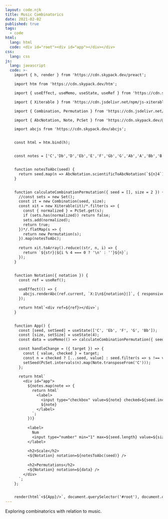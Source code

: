```yaml
---
layout: code.njk
title: Music Combinatorics
date: 2021-02-02
published: true
tags:
  - code
html:
  lang: html
  code: <div id="root"><div id="app"></div></div>
css:
  lang: css
js:
  lang: javascript
  code: >-
    import { h, render } from 'https://cdn.skypack.dev/preact';

    import htm from 'https://cdn.skypack.dev/htm';

    import { useEffect, useMemo, useState, useRef } from 'https://cdn.skypack.dev/preact/hooks';

    import { Xiterable } from 'https://cdn.jsdelivr.net/npm/js-xiterable@0.1.7/xiterable.min.js';

    import { Combination, Permutation } from 'https://cdn.jsdelivr.net/npm/js-combinatorics@1.4.5/combinatorics.js';

    import { AbcNotation, Note, PcSet } from 'https://cdn.skypack.dev/@tonaljs/tonal';

    import abcjs from 'https://cdn.skypack.dev/abcjs';


    const html = htm.bind(h);


    const notes = ['C','Db','D','Eb','E','F','Gb','G','Ab','A','Bb','B'];


    function notesToAbc(seed) {
      return seed.map(n => AbcNotation.scientificToAbcNotation(`${n}4`)).join('');
    }


    function calculateCombinationPermutation({ seed = [], size = 2 }) {
      //const sets = new Set();
      const it = new Combination(seed, size);
      const xit = new Xiterable(it)/*.filter(s => {
        const { normalized } = PcSet.get(s);
        if (sets.has(normalized)) return false;
        sets.add(normalized);
        return true;
      })*/.flatMap(s => {
        return new Permutation(s);
      }).map(notesToAbc);
     
      return xit.toArray().reduce((str, n, i) => {
        return `${str}|${i % 4 === 0 ? '\n' : ''}${n}`;
      });
    }


    function Notation({ notation }) {
      const ref = useRef();
     
      useEffect(() => {
        abcjs.renderAbc(ref.current, `X:1\n${notation}|]`, { responsive: "resize" });
      });

      return html`<div ref=${ref}></div>`;
    }


    function App() {
      const [seed, setSeed] = useState(['C', 'Eb', 'F', 'G', 'Bb']);
      const [size, setSize] = useState(4);
      const data = useMemo(() => calculateCombinationPermutation({ seed, size }), [seed, size]);

      const handleChange = ({ target }) => {
        const { value, checked } = target;
        const n = checked ? [...seed, value] : seed.filter(s => s !== value);
        setSeed(PcSet.intervals(n).map(Note.transposeFrom('C')));
      };
        
      return html`
        <div id="app">
          ${notes.map(note => {
            return html`
              <label>
                <input type="checkbox" value=${note} checked=${seed.includes(note)} onChange=${handleChange}/>
                ${note}
              </label>
            `;
          })}
          
          <label>
            Num
            <input type="number" min="1" max=${seed.length} value=${size} onChange=${e => setSize(e.target.value)}>
          </label>
          
          <h2>Scale</h2>
          <${Notation} notation=${notesToAbc(seed)} />
        
          <h2>Permutations</h2>
          <${Notation} notation=${data} />
        </div>
      `;
    };


    render(html`<${App}/>`, document.querySelector('#root'), document.querySelector('#app'));
---
```

Exploring combinatorics with relation to music.